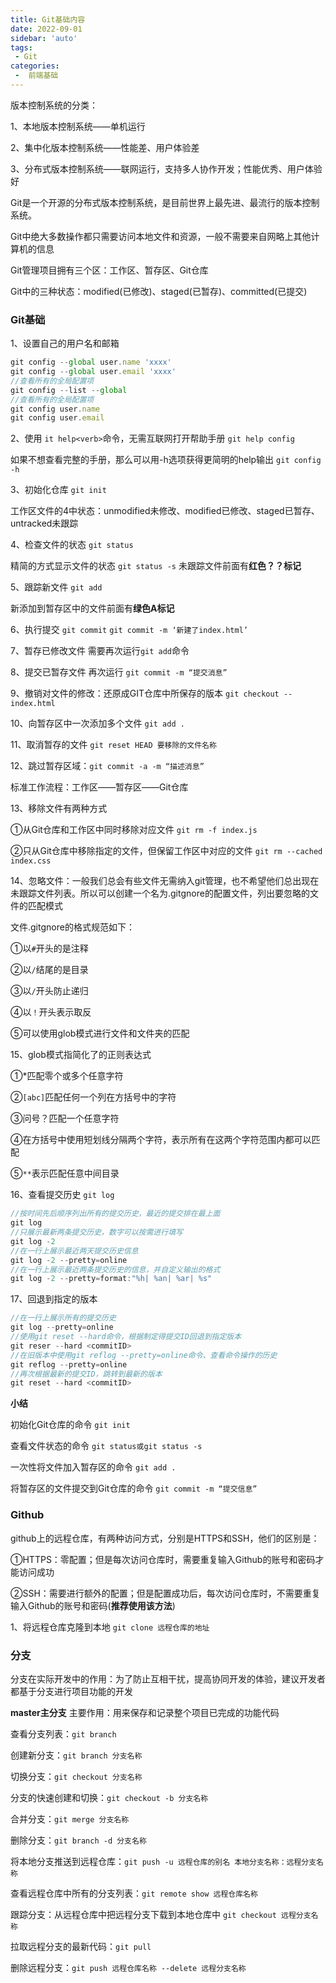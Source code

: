 ```yaml
---
title: Git基础内容
date: 2022-09-01
sidebar: 'auto'
tags:
 - Git
categories:
 -  前端基础
---
```


版本控制系统的分类：

1、本地版本控制系统——单机运行

2、集中化版本控制系统——性能差、用户体验差

3、分布式版本控制系统——联网运行，支持多人协作开发；性能优秀、用户体验好

Git是一个开源的分布式版本控制系统，是目前世界上最先进、最流行的版本控制系统。

Git中绝大多数操作都只需要访问本地文件和资源，一般不需要来自网略上其他计算机的信息

Git管理项目拥有三个区：工作区、暂存区、Git仓库

Git中的三种状态：modified(已修改)、staged(已暂存)、committed(已提交)

### Git基础

1、设置自己的用户名和邮箱

```jsx
git config --global user.name 'xxxx'
git config --global user.email 'xxxx'
//查看所有的全局配置项
git config --list --global
//查看所有的全局配置项
git config user.name
git config user.email
```

2、使用 `it help<verb>`命令，无需互联网打开帮助手册  `git help config`

如果不想查看完整的手册，那么可以用-h选项获得更简明的help输出  `git config -h`

3、初始化仓库  `git init`

工作区文件的4中状态：unmodified未修改、modified已修改、staged已暂存、untracked未跟踪                                                                                                                                                                                                       

4、检查文件的状态  `git status`

精简的方式显示文件的状态 `git status -s`   未跟踪文件前面有**红色？？标记**

5、跟踪新文件 `git add`

新添加到暂存区中的文件前面有**绿色A标记**

6、执行提交  `git commit`    `git commit -m ‘新建了index.html’`

7、暂存已修改文件    需要再次运行`git add`命令

8、提交已暂存文件    再次运行 `git commit -m “提交消息”` 

9、撤销对文件的修改：还原成GIT仓库中所保存的版本   `git checkout -- index.html`

10、向暂存区中一次添加多个文件 `git add .`

11、取消暂存的文件  `git reset HEAD 要移除的文件名称`  

12、跳过暂存区域：`git commit -a -m “描述消息”`

标准工作流程：工作区——暂存区——Git仓库

13、移除文件有两种方式

①从Git仓库和工作区中同时移除对应文件  `git rm -f index.js` 

②只从Git仓库中移除指定的文件，但保留工作区中对应的文件   `git rm --cached index.css` 

14、忽略文件：一般我们总会有些文件无需纳入git管理，也不希望他们总出现在未跟踪文件列表。所以可以创建一个名为.gitgnore的配置文件，列出要忽略的文件的匹配模式

文件.gitgnore的格式规范如下：

①以`#`开头的是注释

②以`/`结尾的是目录

③以`/`开头防止递归

④以`！`开头表示取反

⑤可以使用glob模式进行文件和文件夹的匹配

15、glob模式指简化了的正则表达式

①*匹配零个或多个任意字符

②`[abc]`匹配任何一个列在方括号中的字符

③问号？匹配一个任意字符

④在方括号中使用短划线分隔两个字符，表示所有在这两个字符范围内都可以匹配

⑤`**`表示匹配任意中间目录 

16、查看提交历史   `git log`

```jsx
//按时间先后顺序列出所有的提交历史，最近的提交排在最上面
git log
//只展示最新两条提交历史，数字可以按需进行填写
git log -2
//在一行上展示最近两天提交历史信息
git log -2 --pretty=online
//在一行上展示最近两条提交历史的信息，并自定义输出的格式
git log -2 --pretty=format:"%h| %an| %ar| %s"
```

17、回退到指定的版本   

```jsx
//在一行上展示所有的提交历史
git log --pretty=online
//使用git reset --hard命令，根据制定得提交ID回退到指定版本
git reser --hard <commitID>
//在旧版本中使用git reflog --pretty=online命令、查看命令操作的历史
git reflog --pretty=online
//再次根据最新的提交ID，跳转到最新的版本
git reset --hard <commitID>
```

**小结**

初始化Git仓库的命令  `git init`

查看文件状态的命令  `git status或git status -s`

一次性将文件加入暂存区的命令 `git add .`

将暂存区的文件提交到Git仓库的命令  `git commit -m “提交信息”`

### Github

github上的远程仓库，有两种访问方式，分别是HTTPS和SSH，他们的区别是：

①HTTPS：零配置；但是每次访问仓库时，需要重复输入Github的账号和密码才能访问成功

②SSH：需要进行额外的配置；但是配置成功后，每次访问仓库时，不需要重复输入Github的账号和密码(**推荐使用该方法**)

1、将远程仓库克隆到本地   `git clone 远程仓库的地址`

### 分支

分支在实际开发中的作用：为了防止互相干扰，提高协同开发的体验，建议开发者都基于分支进行项目功能的开发

**master主分支**  主要作用：用来保存和记录整个项目已完成的功能代码

查看分支列表：`git branch`

创建新分支：`git branch 分支名称`

切换分支：`git checkout 分支名称`

分支的快速创建和切换：`git checkout -b 分支名称`

合并分支：`git merge 分支名称`

删除分支：`git branch -d 分支名称`

将本地分支推送到远程仓库：`git push -u 远程仓库的别名 本地分支名称：远程分支名称`

查看远程仓库中所有的分支列表：`git remote show 远程仓库名称`

跟踪分支：从远程仓库中把远程分支下载到本地仓库中   `git checkout 远程分支名称`

拉取远程分支的最新代码：`git pull`

删除远程分支：`git push 远程仓库名称 --delete 远程分支名称`